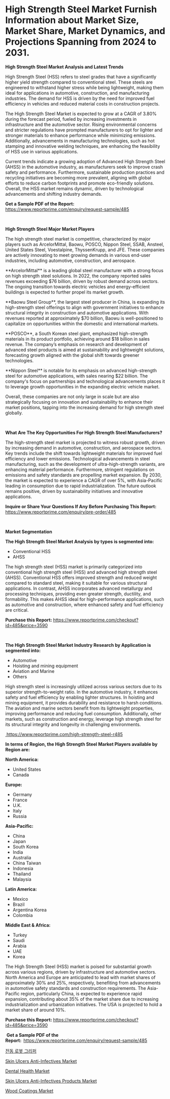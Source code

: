<p><h1>High Strength Steel Market Furnish Information about Market Size, Market Share, Market Dynamics, and Projections Spanning from 2024 to 2031.</h1></p><p><strong>High Strength Steel Market Analysis and Latest Trends</strong></p>
<p><p>High Strength Steel (HSS) refers to steel grades that have a significantly higher yield strength compared to conventional steel. These steels are engineered to withstand higher stress while being lightweight, making them ideal for applications in automotive, construction, and manufacturing industries. The demand for HSS is driven by the need for improved fuel efficiency in vehicles and reduced material costs in construction projects.</p><p>The High Strength Steel Market is expected to grow at a CAGR of 3.80% during the forecast period, fueled by increasing investments in infrastructure and the automotive sector. Rising environmental concerns and stricter regulations have prompted manufacturers to opt for lighter and stronger materials to enhance performance while minimizing emissions. Additionally, advancements in manufacturing technologies, such as hot stamping and innovative welding techniques, are enhancing the feasibility of HSS use in various applications.</p><p>Current trends indicate a growing adoption of Advanced High Strength Steel (AHSS) in the automotive industry, as manufacturers seek to improve crash safety and performance. Furthermore, sustainable production practices and recycling initiatives are becoming more prevalent, aligning with global efforts to reduce carbon footprints and promote eco-friendly solutions. Overall, the HSS market remains dynamic, driven by technological advancements and shifting industry demands.</p></p>
<p><strong>Get a Sample PDF of the Report:&nbsp;</strong> <a href="https://www.reportprime.com/enquiry/request-sample/485">https://www.reportprime.com/enquiry/request-sample/485</a></p>
<p>&nbsp;</p>
<p><strong>High Strength Steel Major Market Players</strong></p>
<p><p>The high strength steel market is competitive, characterized by major players such as ArcelorMittal, Baowu, POSCO, Nippon Steel, SSAB, Ansteel, United States Steel, Voestalpine, ThyssenKrupp, and JFE. These companies are actively innovating to meet growing demands in various end-user industries, including automotive, construction, and aerospace.</p><p>**ArcelorMittal** is a leading global steel manufacturer with a strong focus on high strength steel solutions. In 2022, the company reported sales revenues exceeding $76 billion, driven by robust demand across sectors. The ongoing transition towards electric vehicles and energy-efficient buildings is expected to further propel its market growth.</p><p>**Baowu Steel Group**, the largest steel producer in China, is expanding its high-strength steel offerings to align with government initiatives to enhance structural integrity in construction and automotive applications. With revenues reported at approximately $70 billion, Baowu is well-positioned to capitalize on opportunities within the domestic and international markets.</p><p>**POSCO**, a South Korean steel giant, emphasized high-strength materials in its product portfolio, achieving around $18 billion in sales revenue. The company’s emphasis on research and development of advanced steel products is aimed at sustainability and lightweight solutions, forecasting growth aligned with the global shift towards greener technologies.</p><p>**Nippon Steel** is notable for its emphasis on advanced high-strength steel for automotive applications, with sales nearing $22 billion. The company's focus on partnerships and technological advancements places it to leverage growth opportunities in the expanding electric vehicle market.</p><p>Overall, these companies are not only large in scale but are also strategically focusing on innovation and sustainability to enhance their market positions, tapping into the increasing demand for high strength steel globally.</p></p>
<p>&nbsp;</p>
<p><strong>What Are The Key Opportunities For High Strength Steel Manufacturers?</strong></p>
<p><p>The high-strength steel market is projected to witness robust growth, driven by increasing demand in automotive, construction, and aerospace sectors. Key trends include the shift towards lightweight materials for improved fuel efficiency and lower emissions. Technological advancements in steel manufacturing, such as the development of ultra-high-strength variants, are enhancing material performance. Furthermore, stringent regulations on emissions and safety standards are propelling market expansion. By 2030, the market is expected to experience a CAGR of over 5%, with Asia-Pacific leading in consumption due to rapid industrialization. The future outlook remains positive, driven by sustainability initiatives and innovative applications.</p></p>
<p><strong>Inquire or Share Your Questions If Any Before Purchasing This Report:</strong> <a href="https://www.reportprime.com/enquiry/pre-order/485">https://www.reportprime.com/enquiry/pre-order/485</a></p>
<p>&nbsp;</p>
<p><strong>Market Segmentation</strong></p>
<p><strong>The High Strength Steel Market Analysis by types is segmented into:</strong></p>
<p><ul><li>Conventional HSS</li><li>AHSS</li></ul></p>
<p><p>The high strength steel (HSS) market is primarily categorized into conventional high strength steel (HSS) and advanced high strength steel (AHSS). Conventional HSS offers improved strength and reduced weight compared to standard steel, making it suitable for various structural applications. In contrast, AHSS incorporates advanced metallurgy and processing techniques, providing even greater strength, ductility, and formability. This makes AHSS ideal for high-performance applications, such as automotive and construction, where enhanced safety and fuel efficiency are critical.</p></p>
<p><strong>Purchase this Report:&nbsp;</strong><a href="https://www.reportprime.com/checkout?id=485&price=3590">https://www.reportprime.com/checkout?id=485&price=3590</a></p>
<p>&nbsp;</p>
<p><strong>The High Strength Steel Market Industry Research by Application is segmented into:</strong></p>
<p><ul><li>Automotive</li><li>Hoisting and mining equipment</li><li>Aviation and Marine</li><li>Others</li></ul></p>
<p><p>High strength steel is increasingly utilized across various sectors due to its superior strength-to-weight ratio. In the automotive industry, it enhances safety and fuel efficiency by enabling lighter structures. In hoisting and mining equipment, it provides durability and resistance to harsh conditions. The aviation and marine sectors benefit from its lightweight properties, improving performance and reducing fuel consumption. Additionally, other markets, such as construction and energy, leverage high strength steel for its structural integrity and longevity in challenging environments.</p></p>
<p><a href="https://www.reportprime.com/high-strength-steel-r485">&nbsp;https://www.reportprime.com/high-strength-steel-r485</a></p>
<p><strong>In terms of Region, the High Strength Steel Market Players available by Region are:</strong></p>
<p>
    <p> <strong> North America: </strong>
        <ul>
            <li>United States</li>
            <li>Canada</li>
        </ul>
        </p> 
    <p> <strong> Europe: </strong>
        <ul>
            <li>Germany</li>
            <li>France</li>
            <li>U.K.</li>
            <li>Italy</li>
            <li>Russia</li>
        </ul>
        </p> 
    <p> <strong> Asia-Pacific: </strong>
        <ul>
            <li>China</li>
            <li>Japan</li>
            <li>South Korea</li>
            <li>India</li>
            <li>Australia</li>
            <li>China Taiwan</li>
            <li>Indonesia</li>
            <li>Thailand</li>
            <li>Malaysia</li>
        </ul>
        </p> 
    <p> <strong> Latin America: </strong>
        <ul>
            <li>Mexico</li>
            <li>Brazil</li>
            <li>Argentina Korea</li>
            <li>Colombia</li>
        </ul>
        </p> 
    <p> <strong> Middle East & Africa: </strong>
        <ul>
            <li>Turkey</li>
            <li>Saudi</li>
            <li>Arabia</li>
            <li>UAE</li>
            <li>Korea</li>
        </ul>
    </p>
    </p>
<p><p>The High Strength Steel (HSS) market is poised for substantial growth across various regions, driven by infrastructure and automotive sectors. North America and Europe are anticipated to lead with market shares of approximately 30% and 25%, respectively, benefiting from advancements in automotive safety standards and construction requirements. The Asia-Pacific region, particularly China, is expected to experience rapid expansion, contributing about 35% of the market share due to increasing industrialization and urbanization initiatives. The USA is projected to hold a market share of around 10%.</p></p>
<p><strong>Purchase this Report: </strong><a href="https://www.reportprime.com/checkout?id=485&price=3590">https://www.reportprime.com/checkout?id=485&price=3590</a></p>
<p>&nbsp;<strong>Get a Sample PDF of the Report:&nbsp;&nbsp;</strong><a href="https://www.reportprime.com/enquiry/request-sample/485">https://www.reportprime.com/enquiry/request-sample/485</a></p>
<p><strong></strong></p>
<p><p><a href="https://medium.com/@petbigbeepjn/%EC%A0%84%EA%B8%B0-%EB%A1%9C%EB%B4%87-%EA%B7%B8%EB%A6%AC%ED%8D%BC-%EC%8B%9C%EC%9E%A5%EC%97%90-%EB%8C%80%ED%95%9C-%EB%AF%B8%EB%9E%98-%ED%86%B5%EC%B0%B0-2024%EB%85%84%EB%B6%80%ED%84%B0-2031%EB%85%84%EA%B9%8C%EC%A7%80%EC%9D%98-%ED%8A%B8%EB%A0%8C%EB%93%9C-%EB%B0%8F-%EC%A7%80%EC%97%AD-%EB%B6%84%EC%84%9D-e3217f8b0d85">전동 로봇 그리퍼</a></p><p><a href="https://issuu.com/reportprime-2/docs/skin-ulcers-anti-infectives-market-_e674cd20e065c3">Skin Ulcers Anti-Infectives Market</a></p><p><a href="https://medium.com/@chellamarie1961/dental-health-market-global-market-insights-and-regional-analysis-2024-2031-a674c884cad7">Dental Health Market</a></p><p><a href="https://issuu.com/reportprime-2/docs/skin-ulcers-anti-infectives-product_88aff8970caaec">Skin Ulcers Anti-Infectives Products Market</a></p><p><a href="https://www.linkedin.com/pulse/wood-coatings-market-global-regional-analysis-focus-region-2tl1f?trackingId=0DZgrnkySwGdke383tvBVA%3D%3D">Wood Coatings Market</a></p></p>